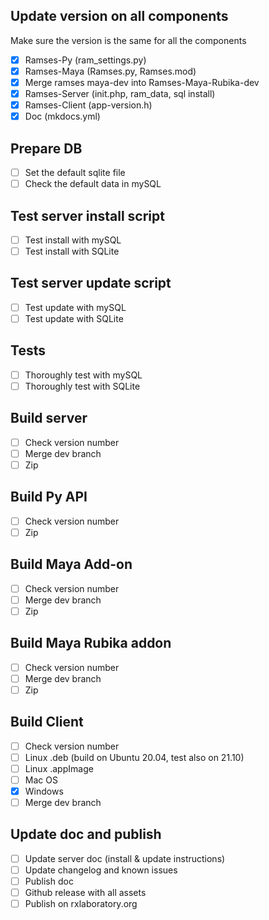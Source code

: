 ## Update version on all components

Make sure the version is the same for all the components

- [x] Ramses-Py (ram_settings.py)
- [x] Ramses-Maya (Ramses.py, Ramses.mod)
- [x] Merge ramses maya-dev into Ramses-Maya-Rubika-dev
- [x] Ramses-Server (init.php, ram_data, sql install)
- [x] Ramses-Client (app-version.h)
- [x] Doc (mkdocs.yml)

## Prepare DB

- [ ] Set the default sqlite file
- [ ] Check the default data in mySQL

## Test server install script

- [ ] Test install with mySQL
- [ ] Test install with SQLite

## Test server update script

- [ ] Test update with mySQL
- [ ] Test update with SQLite

## Tests

- [ ] Thoroughly test with mySQL
- [ ] Thoroughly test with SQLite

## Build server

- [ ] Check version number
- [ ] Merge dev branch
- [ ] Zip

## Build Py API

- [ ] Check version number
- [ ] Zip

## Build Maya Add-on

- [ ] Check version number
- [ ] Merge dev branch
- [ ] Zip

## Build Maya Rubika addon

- [ ] Check version number
- [ ] Merge dev branch
- [ ] Zip

## Build Client

- [ ] Check version number
- [ ] Linux .deb (build on Ubuntu 20.04, test also on 21.10)
- [ ] Linux .appImage
- [ ] Mac OS
- [x] Windows
- [ ] Merge dev branch

## Update doc and publish

- [ ] Update server doc (install & update instructions)
- [ ] Update changelog and known issues
- [ ] Publish doc
- [ ] Github release with all assets
- [ ] Publish on rxlaboratory.org
